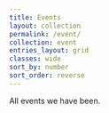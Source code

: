 ```yaml
---
title: Events
layout: collection
permalink: /event/
collection: event
entries_layout: grid
classes: wide
sort_by: number
sort_order: reverse
---
```



All events we have been.